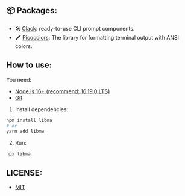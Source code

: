 ## 📦 Packages:

- 🛠 [Clack](https://github.com/natemoo-re/clack): ready-to-use CLI prompt components.
- 🖍 [Picocolors](https://github.com/alexeyraspopov/picocolors): The library for formatting terminal output with ANSI colors.

## How to use:

You need:

- [Node.js 16+ (recommend: 16.19.0 LTS)](https://nodejs.org/en/)
- [Git](https://git-scm.com/book/en/v2/Getting-Started-Installing-Git)

1. Install dependencies:

```bash
npm install libma
# or
yarn add libma
```

2. Run:

```bash
npx libma
```
## LICENSE:
- [MIT](https://github.com/Eibeel/libma/blob/master/LICENSE)
